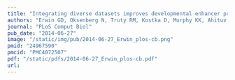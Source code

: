 ```yaml
---
title: "Integrating diverse datasets improves developmental enhancer prediction"
authors: "Erwin GD, Oksenberg N, Truty RM, Kostka D, Murphy KK, Ahituv N, Pollard KS, **Capra JA.**"
journal: "PLoS Comput Biol"
pub_date: "2014-06-27"
image: "/static/img/pub/2014-06-27_Erwin_plos-cb.png"
pmid: "24967590"
pmcid: "PMC4072507"
pdf: "/static/pdfs/2014-06-27_Erwin_plos-cb.pdf"
url: 
---
```

